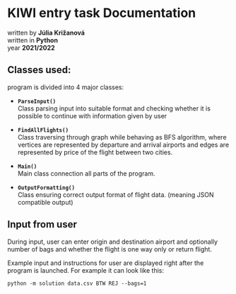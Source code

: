 # KIWI entry task Documentation

written by **Júlia Križanová**  <br>
written in **Python** <br>
year **2021/2022**

## Classes used:
program is divided into 4 major classes:
* **`ParseInput()`** <br>
Class parsing input into suitable format and checking whether it is possible to continue with information given by user <br>

* **`FindAllFlights()`** <br>
Class traversing through graph while behaving as BFS algorithm, where vertices are represented by departure and arrival airports and edges are represented by price of the flight between two cities. <br>

* **`Main()`** <br>
Main class connection all parts of the program.

* **`OutputFormatting()`** <br>
Class ensuring correct output format of flight data. (meaning JSON compatible output)



## Input from user
During input, user can enter origin and destination airport and optionally number of bags and whether the flight is one way only or return flight. <br>

Example input and instructions for user are displayed right after the program is launched. For example it can look like this:
```
python -m solution data.csv BTW REJ --bags=1
```
